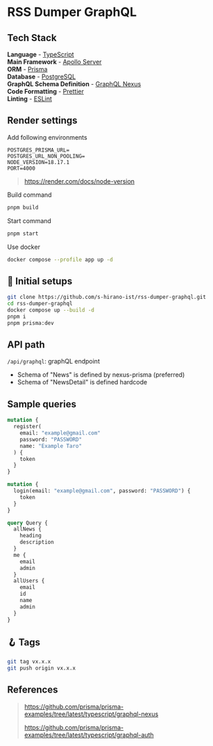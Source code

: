 # RSS Dumper GraphQL

## Tech Stack

**Language** - [TypeScript](https://www.typescriptlang.org/)  
**Main Framework** - [Apollo Server](https://www.apollographql.com/docs/apollo-server/)  
**ORM** - [Prisma](https://www.prisma.io/docs/)  
**Database** - [PostgreSQL](https://www.postgresql.org/docs/)  
**GraphQL Schema Definition** - [GraphQL Nexus](https://nexusjs.org/docs/)  
**Code Formatting** - [Prettier](https://prettier.io/)  
**Linting** - [ESLint](https://eslint.org)

## Render settings

Add following environments

```env
POSTGRES_PRISMA_URL=
POSTGRES_URL_NON_POOLING=
NODE_VERSION=18.17.1
PORT=4000
```

> https://render.com/docs/node-version

Build command

```bash
pnpm build
```

Start command

```bash
pnpm start
```

Use docker

```bash
docker compose --profile app up -d
```

## 🍾 Initial setups

```bash
git clone https://github.com/s-hirano-ist/rss-dumper-graphql.git
cd rss-dumper-graphql
docker compose up --build -d
pnpm i
pnpm prisma:dev
```

## API path

`/api/graphql`: graphQL endpoint

- Schema of "News" is defined by nexus-prisma (preferred)
- Schema of "NewsDetail" is defined hardcode

## Sample queries

```graphql
mutation {
  register(
    email: "example@gmail.com"
    password: "PASSWORD"
    name: "Example Taro"
  ) {
    token
  }
}

mutation {
  login(email: "example@gmail.com", password: "PASSWORD") {
    token
  }
}

query Query {
  allNews {
    heading
    description
  }
  me {
    email
    admin
  }
  allUsers {
    email
    id
    name
    admin
  }
}
```

## 🪝 Tags

```bash
git tag vx.x.x
git push origin vx.x.x
```

## References

> https://github.com/prisma/prisma-examples/tree/latest/typescript/graphql-nexus
>
> https://github.com/prisma/prisma-examples/tree/latest/typescript/graphql-auth
